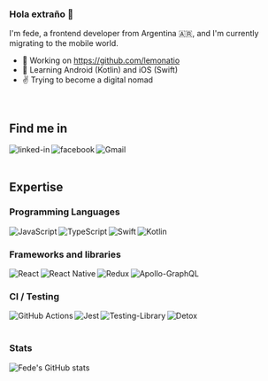 ### Hola extraño 👋

I'm fede, a frontend developer from Argentina 🇦🇷, 
and I'm currently migrating to the mobile world.

- 🔭  Working on https://github.com/lemonatio
- 🌱  Learning Android (Kotlin) and iOS (Swift)
- ✌ Trying to become a digital nomad
<br>

## Find me in 

[<img align="left" alt="linked-in" src="https://img.shields.io/badge/linkedin-%230077B5.svg?&style=for-the-badge&logo=linkedin&logoColor=white" />](https://www.linkedin.com/in/fedeerbes/)

[<img align="left" alt="facebook" src="https://img.shields.io/badge/facebook-%231877F2.svg?&style=for-the-badge&logo=facebook&logoColor=white" />](https://www.facebook.com/fedeer)

[<img align="left" alt="Gmail" src="https://img.shields.io/badge/Gmail-D14836?style=for-the-badge&logo=gmail&logoColor=white" />](mailto:fedeerbes@gmail.com)

<br>
<br>

## Expertise

### Programming Languages

<img align="left" alt="JavaScript" src="https://img.shields.io/badge/javascript-%23323330.svg?style=for-the-badge&logo=javascript&logoColor=%23F7DF1E"/>

<img align="left" alt="TypeScript" src="https://img.shields.io/badge/typescript-%23007ACC.svg?style=for-the-badge&logo=typescript&logoColor=white"/>

<img align="left" alt="Swift" src="https://img.shields.io/badge/swift-%23FA7343.svg?style=for-the-badge&logo=swift&logoColor=white"/>

<img align="left" alt="Kotlin" src="https://img.shields.io/badge/kotlin-%230095D5.svg?style=for-the-badge&logo=kotlin&logoColor=white"/>

<br>

### Frameworks and libraries

<img align="left" alt="React" src="https://img.shields.io/badge/react-%2320232a.svg?style=for-the-badge&logo=react&logoColor=%2361DAFB"/>

<img align="left" alt="React Native" src="https://img.shields.io/badge/react_native-%2320232a.svg?style=for-the-badge&logo=react&logoColor=%2361DAFB"/>

<img align="left" alt="Redux" src="https://img.shields.io/badge/redux-%23593d88.svg?style=for-the-badge&logo=redux&logoColor=white"/>

<img align="left" alt="Apollo-GraphQL" src="https://img.shields.io/badge/-ApolloGraphQL-311C87?style=for-the-badge&logo=apollo-graphql"/>

<br>

### CI / Testing

<img align="left" alt="GitHub Actions" src="https://img.shields.io/badge/githubactions-%232671E5.svg?style=for-the-badge&logo=githubactions&logoColor=white"/>

<img align="left" alt="Jest" src="https://img.shields.io/badge/-jest-%23C21325?style=for-the-badge&logo=jest&logoColor=white"/>

<img align="left" alt="Testing-Library" src="https://img.shields.io/badge/-TestingLibrary-%23E33332?style=for-the-badge&logo=testing-library&logoColor=white"/>

<img align="left" alt="Detox" src="https://img.shields.io/badge/-Detox-%2320232a?style=for-the-badge&logo=detox&logoColor=white"/>

<br>
<br>

### Stats

![Fede's GitHub stats](https://github-readme-stats.vercel.app/api?username=fedeerbes&show_icons=true&theme=onedark&count_private=true&custom_title=fede's%20github%20stats)

<br>
<br>
